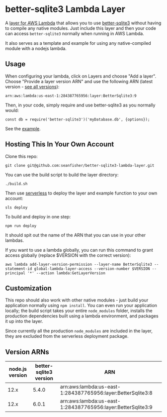 # better-sqlite3 Lambda Layer

A [layer for AWS Lambda](https://aws.amazon.com/about-aws/whats-new/2018/11/aws-lambda-now-supports-custom-runtimes-and-layers/) that allows you to use [better-sqlite3](https://github.com/JoshuaWise/better-sqlite3) without having to compile any native modules. Just include this layer and then your code can access `better-sqlite3` normally when running in AWS Lambda.

It also serves as a template and example for using any native-compiled module with a nodejs lambda.

## Usage

When configuring your lambda, click on Layers and choose "Add a layer". Choose "Provide a layer version ARN" and use the following ARN (latest version - [see all versions](#version-arns)):

    arn:aws:lambda:us-east-1:284387765956:layer:BetterSqlite3:9

Then, in your code, simply require and use better-sqlite3 as you normally would:

    const db = require('better-sqlite3')('myDatabase.db', {options});

See the [example](example/README.md).

## Hosting This In Your Own Account

Clone this repo:

    git clone git@github.com:seanfisher/better-sqlite3-lambda-layer.git

You can use the build script to build the layer directory:

    ./build.sh

Then use [serverless](https://serverless.com/framework/docs/providers/aws/guide/functions/#layers) to deploy the layer and example function to your own account:

    sls deploy

To build and deploy in one step:

    npm run deploy

It should spit out the name of the ARN that you can use in your other lambdas.

If you want to use a lambda globally, you can run this command to grant access globally (replace $VERSION with the correct version):

    aws lambda add-layer-version-permission --layer-name BetterSqlite3 --statement-id global-lambda-layer-access --version-number $VERSION --principal '*' --action lambda:GetLayerVersion

## Customization

This repo should also work with other native modules - just build your application normally using `npm install`. You can even run your application locally; the build script takes your entire `node_modules` folder, installs the production dependencies built using a lambda environment, and packages it up into the layer.

Since currently all the production `node_modules` are included in the layer, they are excluded from the serverless deployment package.

## Version ARNs

| node.js version | better-sqlite3 version | ARN |
| --- | --- | --- |
| 12.x | 5.4.0 | arn:aws:lambda:us-east-1:284387765956:layer:BetterSqlite3:8 |
| 12.x | 6.0.1 | arn:aws:lambda:us-east-1:284387765956:layer:BetterSqlite3:9 |